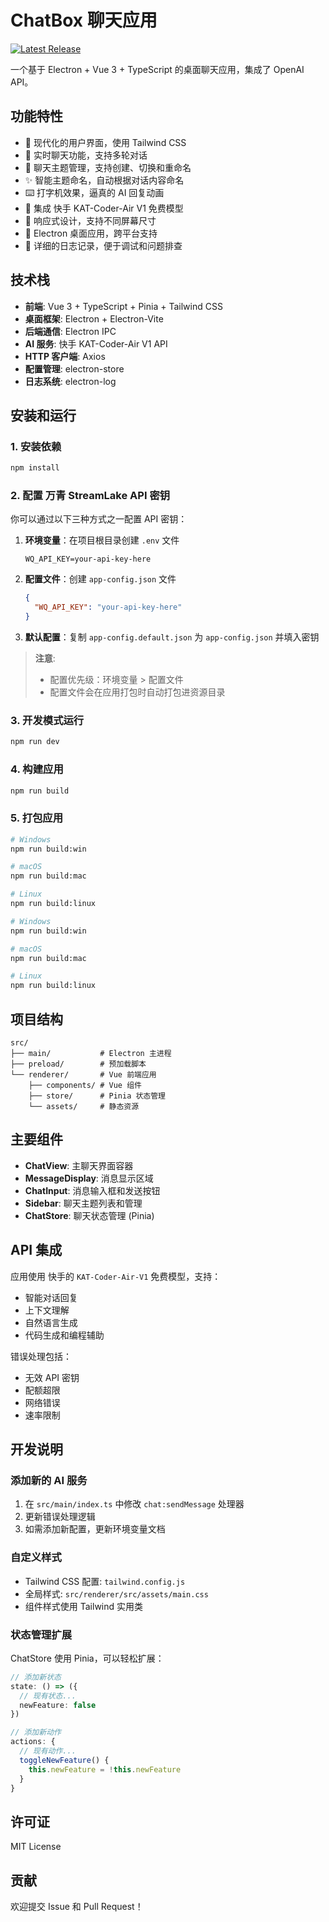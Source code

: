 # ChatBox 聊天应用

[![Latest Release](https://img.shields.io/github/v/release/ChrisLuckComes/chatbox?include_prereleases)](https://github.com/ChrisLuckComes/chatbox/releases)

一个基于 Electron + Vue 3 + TypeScript 的桌面聊天应用，集成了 OpenAI API。

## 功能特性

- 🎨 现代化的用户界面，使用 Tailwind CSS
- 💬 实时聊天功能，支持多轮对话
- 📝 聊天主题管理，支持创建、切换和重命名
- ✨ 智能主题命名，自动根据对话内容命名
- ⌨️ 打字机效果，逼真的 AI 回复动画
- 🤖 集成 快手 KAT-Coder-Air V1 免费模型
- 🔄 响应式设计，支持不同屏幕尺寸
- 🚀 Electron 桌面应用，跨平台支持
- 📝 详细的日志记录，便于调试和问题排查

## 技术栈

- **前端**: Vue 3 + TypeScript + Pinia + Tailwind CSS
- **桌面框架**: Electron + Electron-Vite
- **后端通信**: Electron IPC
- **AI 服务**: 快手 KAT-Coder-Air V1 API
- **HTTP 客户端**: Axios
- **配置管理**: electron-store
- **日志系统**: electron-log

## 安装和运行

### 1. 安装依赖

```bash
npm install
```

### 2. 配置 万青 StreamLake API 密钥

你可以通过以下三种方式之一配置 API 密钥：

1. **环境变量**：在项目根目录创建 `.env` 文件
   ```env
   WQ_API_KEY=your-api-key-here
   ```

2. **配置文件**：创建 `app-config.json` 文件
   ```json
   {
     "WQ_API_KEY": "your-api-key-here"
   }
   ```

3. **默认配置**：复制 `app-config.default.json` 为 `app-config.json` 并填入密钥

> **注意**: 
> - 配置优先级：环境变量 > 配置文件
> - 配置文件会在应用打包时自动打包进资源目录

### 3. 开发模式运行

```bash
npm run dev
```

### 4. 构建应用

```bash
npm run build
```

### 5. 打包应用

```bash
# Windows
npm run build:win

# macOS
npm run build:mac

# Linux
npm run build:linux
```

```bash
# Windows
npm run build:win

# macOS
npm run build:mac

# Linux
npm run build:linux
```

## 项目结构

```
src/
├── main/           # Electron 主进程
├── preload/        # 预加载脚本
└── renderer/       # Vue 前端应用
    ├── components/ # Vue 组件
    ├── store/      # Pinia 状态管理
    └── assets/     # 静态资源
```

## 主要组件

- **ChatView**: 主聊天界面容器
- **MessageDisplay**: 消息显示区域
- **ChatInput**: 消息输入框和发送按钮
- **Sidebar**: 聊天主题列表和管理
- **ChatStore**: 聊天状态管理 (Pinia)

## API 集成

应用使用 快手的 `KAT-Coder-Air-V1` 免费模型，支持：

- 智能对话回复
- 上下文理解
- 自然语言生成
- 代码生成和编程辅助

错误处理包括：
- 无效 API 密钥
- 配额超限
- 网络错误
- 速率限制

## 开发说明

### 添加新的 AI 服务

1. 在 `src/main/index.ts` 中修改 `chat:sendMessage` 处理器
2. 更新错误处理逻辑
3. 如需添加新配置，更新环境变量文档

### 自定义样式

- Tailwind CSS 配置: `tailwind.config.js`
- 全局样式: `src/renderer/src/assets/main.css`
- 组件样式使用 Tailwind 实用类

### 状态管理扩展

ChatStore 使用 Pinia，可以轻松扩展：

```typescript
// 添加新状态
state: () => ({
  // 现有状态...
  newFeature: false
})

// 添加新动作
actions: {
  // 现有动作...
  toggleNewFeature() {
    this.newFeature = !this.newFeature
  }
}
```

## 许可证

MIT License

## 贡献

欢迎提交 Issue 和 Pull Request！
